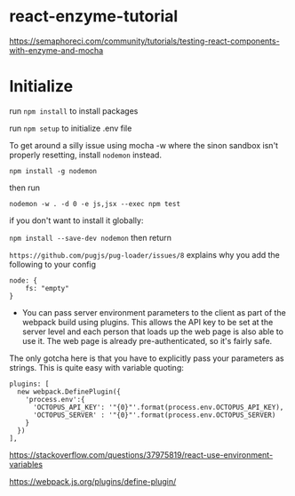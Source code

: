 # react-enzyme-tutorial

https://semaphoreci.com/community/tutorials/testing-react-components-with-enzyme-and-mocha


# Initialize
run `npm install` to install packages

run `npm setup` to initialize .env file


To  get around a silly issue using mocha -w where the sinon sandbox isn't properly resetting, install `nodemon` instead.

`npm install -g nodemon`

then run

`nodemon -w . -d 0 -e js,jsx --exec npm test`

if you don't want to install it globally:

`npm install --save-dev nodemon`
then return



`https://github.com/pugjs/pug-loader/issues/8` explains why you add the following to your config
```
node: {
    fs: "empty"
}
```

* You can pass server environment parameters to the client as part of the webpack build using plugins. This allows the API key to be set at the server level and each person that loads up the web page is also able to use it. The web page is already pre-authenticated, so it's fairly safe.

The only gotcha here is that you have to explicitly pass your parameters as strings. This is quite easy with variable quoting:

```
plugins: [
  new webpack.DefinePlugin({
    'process.env':{
      'OCTOPUS_API_KEY': '"{0}"'.format(process.env.OCTOPUS_API_KEY),
      'OCTOPUS_SERVER' : '"{0}"'.format(process.env.OCTOPUS_SERVER)
    }
  })
],
```

https://stackoverflow.com/questions/37975819/react-use-environment-variables

https://webpack.js.org/plugins/define-plugin/
